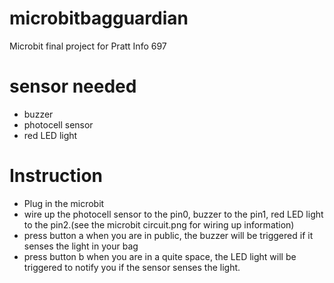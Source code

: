 # microbitbagguardian
Microbit final project for Pratt Info 697

# sensor needed
- buzzer
- photocell sensor
- red LED light

# Instruction
- Plug in the microbit
- wire up the photocell sensor to the pin0, buzzer to the pin1, red LED light to the pin2.(see the microbit circuit.png for wiring up information)
- press button a when you are in public, the buzzer will be triggered if it senses the light in your bag
- press button b when you are in a quite space, the LED light will be triggered to notify you if the sensor senses the light.
